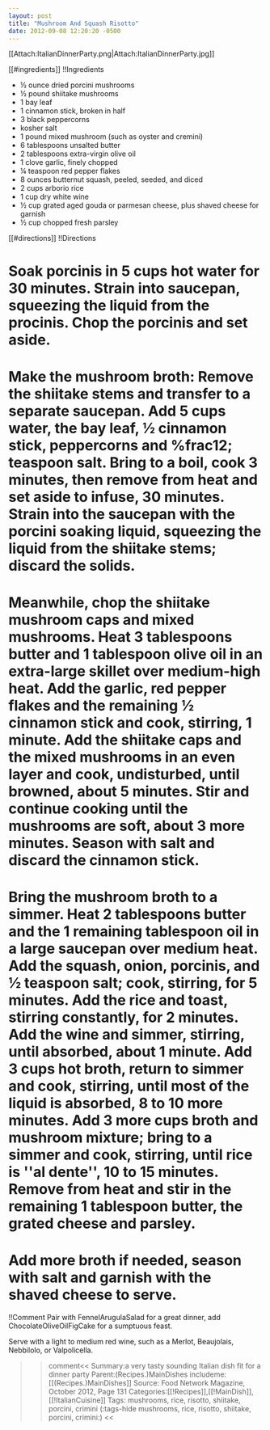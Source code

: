 ```yaml
---
layout: post
title: "Mushroom And Squash Risotto"
date: 2012-09-08 12:20:20 -0500
---
```

[[Attach:ItalianDinnerParty.png|Attach:ItalianDinnerParty.jpg]]

[[#ingredients]]
!!Ingredients
* &frac12; ounce dried porcini mushrooms
* &frac12; pound shiitake mushrooms
* 1 bay leaf
* 1 cinnamon stick, broken in half
* 3 black peppercorns
* kosher salt
* 1 pound mixed mushroom (such as oyster and cremini)
* 6 tablespoons unsalted butter
* 2 tablespoons extra-virgin olive oil
* 1 clove garlic, finely chopped
* &frac14; teaspoon red pepper flakes
* 8 ounces butternut squash, peeled, seeded, and diced
* 2 cups arborio rice
* 1 cup dry white wine
* &frac12; cup grated aged gouda or parmesan cheese, plus shaved cheese for garnish
* &frac12; cup chopped fresh parsley

[[#directions]]
!!Directions

# Soak porcinis in 5 cups hot water for 30 minutes. Strain into saucepan, squeezing the liquid from the procinis. Chop the porcinis and set aside.

# Make the mushroom broth: Remove the shiitake stems and transfer to a separate saucepan. Add 5 cups water, the bay leaf, &frac12; cinnamon stick, peppercorns and %frac12; teaspoon salt. Bring to a boil, cook 3 minutes, then remove from heat and set aside to infuse, 30 minutes. Strain into the saucepan with the porcini soaking liquid, squeezing the liquid from the shiitake stems; discard the solids.

# Meanwhile, chop the shiitake mushroom caps and mixed mushrooms. Heat 3 tablespoons butter and 1 tablespoon olive oil in an extra-large skillet over medium-high heat. Add the garlic, red pepper flakes and the remaining &frac12; cinnamon stick and cook, stirring, 1 minute. Add the shiitake caps and the mixed mushrooms in an even layer and cook, undisturbed, until browned, about 5 minutes. Stir and continue cooking until the mushrooms are soft, about 3 more minutes. Season with salt and discard the cinnamon stick.

# Bring the mushroom broth to a simmer. Heat 2 tablespoons butter and the 1 remaining tablespoon oil in a large saucepan over medium heat. Add the squash, onion, porcinis, and &frac12; teaspoon salt; cook, stirring, for 5 minutes. Add the rice and toast, stirring constantly, for 2 minutes. Add the wine and simmer, stirring, until absorbed, about 1 minute. Add 3 cups hot broth, return to simmer and cook, stirring, until most of the liquid is absorbed, 8 to 10 more minutes. Add 3 more cups broth and mushroom mixture; bring to a simmer and cook, stirring, until rice is ''al dente'', 10 to 15 minutes. Remove from heat and stir in the remaining 1 tablespoon butter, the grated cheese and parsley.

# Add more broth if needed, season with salt and garnish with the shaved cheese to serve.

!!Comment
Pair with FennelArugulaSalad for a great dinner, add ChocolateOliveOilFigCake for a sumptuous feast.

Serve with a light to medium red wine, such as a Merlot, Beaujolais, Nebbilolo, or Valpolicella.

>>comment<<
Summary:a very tasty sounding Italian dish fit for a dinner party
Parent:(Recipes.)MainDishes
includeme:[[(Recipes.)MainDishes]]
Source: Food Network Magazine, October 2012, Page 131
Categories:[[!Recipes]],[[!MainDish]],[[!ItalianCuisine]]
Tags: mushrooms, rice, risotto, shiitake, porcini, crimini
(:tags-hide mushrooms, rice, risotto, shiitake, porcini, crimini:)
>><<

